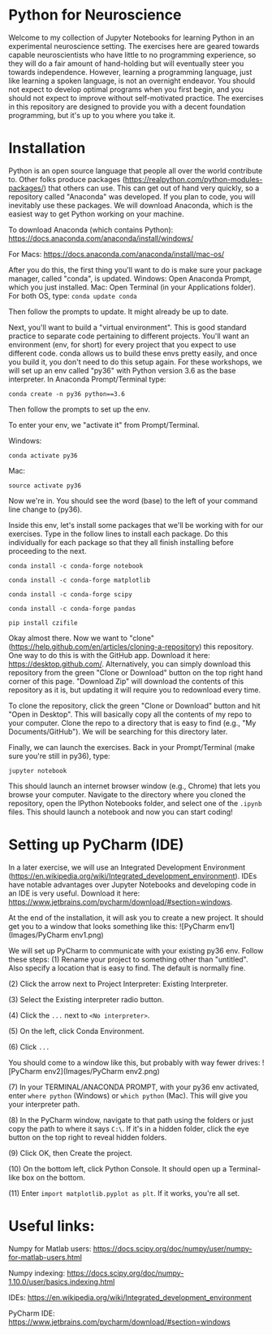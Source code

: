 # Python for Neuroscience

Welcome to my collection of Jupyter Notebooks for learning Python in an experimental neuroscience setting. The exercises here are geared towards capable neuroscientists who have little to no programming experience, so they will do a fair amount of hand-holding but will eventually steer you towards independence. However, learning a programming language, just like learning a spoken language, is not an overnight endeavor. You should not expect to develop optimal programs when you first begin, and you should not expect to improve without self-motivated practice. The exercises in this repository are designed to provide you with a decent foundation programming, but it's up to you where you take it. 

# Installation

Python is an open source language that people all over the world contribute to. Other folks produce packages (https://realpython.com/python-modules-packages/) that others can use. This can get out of hand very quickly, so a repository called "Anaconda" was developed. If you plan to code, you will inevitably use these packages. We will download Anaconda, which is the easiest way to get Python working on your machine. 

To download Anaconda (which contains Python): https://docs.anaconda.com/anaconda/install/windows/

For Macs: https://docs.anaconda.com/anaconda/install/mac-os/

After you do this, the first thing you'll want to do is make sure your package manager, called "conda", is updated.
Windows: Open Anaconda Prompt, which you just installed. 
Mac: Open Terminal (in your Applications folder). 
For both OS, type: 
`conda update conda`

Then follow the prompts to update. It might already be up to date. 

Next, you'll want to build a "virtual environment". This is good standard practice to separate code pertaining to different projects. You'll want an environment (env, for short) for every project that you expect to use different code. conda allows us to build these envs pretty easily, and once you build it, you don't need to do this setup again. For these workshops, we will set up an env called "py36" with Python version 3.6 as the base interpreter. In Anaconda Prompt/Terminal type:

`conda create -n py36 python==3.6`

Then follow the prompts to set up the env. 

To enter your env, we "activate it" from Prompt/Terminal.

Windows: 

`conda activate py36`

Mac: 

`source activate py36`

Now we're in. You should see the word (base) to the left of your command line change to (py36). 

Inside this env, let's install some packages that we'll be working with for our exercises. Type in the follow lines to install each package. Do this individually for each package so that they all finish installing before proceeding to the next. 

`conda install -c conda-forge notebook`

`conda install -c conda-forge matplotlib`

`conda install -c conda-forge scipy`

`conda install -c conda-forge pandas`

`pip install czifile`

Okay almost there. Now we want to "clone" (https://help.github.com/en/articles/cloning-a-repository) this repository. One way to do this is with the GitHub app. Download it here: https://desktop.github.com/. Alternatively, you can simply download this repository from the green "Clone or Download" button on the top right hand corner of this page. "Download Zip" will download the contents of this repository as it is, but updating it will require you to redownload every time. 

To clone the repository, click the green "Clone or Download" button and hit "Open in Desktop". This will basically copy all the contents of my repo to your computer. Clone the repo to a directory that is easy to find (e.g., "My Documents/GitHub"). We will be searching for this directory later. 

Finally, we can launch the exercises. Back in your Prompt/Terminal (make sure you're still in py36), type: 

`jupyter notebook`

This should launch an internet browser window (e.g., Chrome) that lets you browse your computer. Navigate to the directory where you cloned the repository, open the IPython Notebooks folder, and select one of the `.ipynb` files. This should launch a notebook and now you can start coding! 

# Setting up PyCharm (IDE) 

In a later exercise, we will use an Integrated Development Environment (https://en.wikipedia.org/wiki/Integrated_development_environment). IDEs have notable advantages over Jupyter Notebooks and developing code in an IDE is very useful. Download it here: https://www.jetbrains.com/pycharm/download/#section=windows.


At the end of the installation, it will ask you to create a new project. It should get you to a window that looks something like this: 
![PyCharm env1](Images/PyCharm env1.png)

We will set up PyCharm to communicate with your existing py36 env. Follow these steps: 
(1) Rename your project to something other than "untitled". Also specify a location that is easy to find. The default is normally fine.

(2) Click the arrow next to Project Interpreter: Existing Interpreter. 

(3) Select the Existing interpreter radio button. 

(4) Click the `...` next to `<No interpreter>`.
  
(5) On the left, click Conda Environment. 

(6) Click `...`
  
You should come to a window like this, but probably with way fewer drives: 
![PyCharm env2](Images/PyCharm env2.png)

(7) In your TERMINAL/ANACONDA PROMPT, with your py36 env activated, enter `where python` (Windows) or `which python` (Mac). This will give you your interpreter path.

(8) In the PyCharm window, navigate to that path using the folders or just copy the path to where it says `C:\`. If it's in a hidden folder, click the eye button on the top right to reveal hidden folders. 

(9) Click OK, then Create the project. 

(10) On the bottom left, click Python Console. It should open up a Terminal-like box on the bottom.

(11) Enter `import matplotlib.pyplot as plt`. If it works, you're all set. 

# Useful links:
Numpy for Matlab users: https://docs.scipy.org/doc/numpy/user/numpy-for-matlab-users.html

Numpy indexing: https://docs.scipy.org/doc/numpy-1.10.0/user/basics.indexing.html

IDEs: https://en.wikipedia.org/wiki/Integrated_development_environment

PyCharm IDE: https://www.jetbrains.com/pycharm/download/#section=windows
